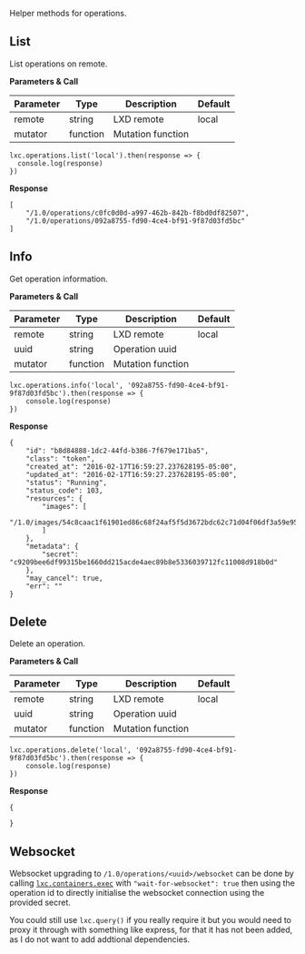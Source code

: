 Helper methods for operations.

## List

List operations on remote.

**Parameters & Call**

| Parameter    | Type          | Description   | Default       |
| ----------   | ------------- | ------------- | ------------- | 
| remote       | string        | LXD remote    | local         |
| mutator      | function      | Mutation function |           |

```
lxc.operations.list('local').then(response => {
  console.log(response)
})
```

**Response**
```
[
    "/1.0/operations/c0fc0d0d-a997-462b-842b-f8bd0df82507",
    "/1.0/operations/092a8755-fd90-4ce4-bf91-9f87d03fd5bc"
]
```

## Info

Get operation information.

**Parameters & Call**

| Parameter    | Type          | Description   | Default       |
| ----------   | ------------- | ------------- | ------------- | 
| remote       | string        | LXD remote    | local         |
| uuid         | string        | Operation uuid    |           |
| mutator      | function      | Mutation function |           |

```
lxc.operations.info('local', '092a8755-fd90-4ce4-bf91-9f87d03fd5bc').then(response => {
    console.log(response)
})
```

**Response**

```
{
    "id": "b8d84888-1dc2-44fd-b386-7f679e171ba5",
    "class": "token",
    "created_at": "2016-02-17T16:59:27.237628195-05:00",
    "updated_at": "2016-02-17T16:59:27.237628195-05:00",
    "status": "Running",
    "status_code": 103,
    "resources": {
        "images": [
            "/1.0/images/54c8caac1f61901ed86c68f24af5f5d3672bdc62c71d04f06df3a59e95684473"
        ]
    },
    "metadata": {                                                                          
        "secret": "c9209bee6df99315be1660dd215acde4aec89b8e5336039712fc11008d918b0d"
    },
    "may_cancel": true,
    "err": ""
}
```

## Delete

Delete an operation.

**Parameters & Call**

| Parameter    | Type          | Description   | Default       |
| ----------   | ------------- | ------------- | ------------- | 
| remote       | string        | LXD remote    | local         |
| uuid         | string        | Operation uuid    |           |
| mutator      | function      | Mutation function |           |

```
lxc.operations.delete('local', '092a8755-fd90-4ce4-bf91-9f87d03fd5bc').then(response => {
    console.log(response)
})
```

**Response**

```
{
	
}
```

## Websocket

Websocket upgrading to `/1.0/operations/<uuid>/websocket` can be done by calling 
[`lxc.containers.exec`](https://lcherone.github.io/lxc-query/containers/#exec) 
with `"wait-for-websocket": true` then using the operation id to directly initialise 
the websocket connection using the provided secret. 

You could still use `lxc.query()` if you really require it but you would need to 
proxy it through with something like express, for that it has not been added, 
as I do not want to add addtional dependencies.
